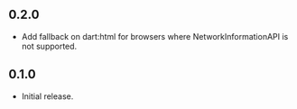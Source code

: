 ## 0.2.0

* Add fallback on dart:html for browsers where NetworkInformationAPI is not supported.

## 0.1.0

* Initial release.
